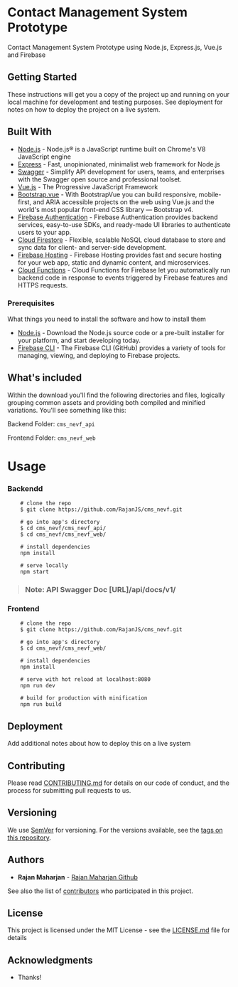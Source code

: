 # Contact Management System Prototype

Contact Management System Prototype using Node.js, Express.js, Vue.js and Firebase

## Getting Started

These instructions will get you a copy of the project up and running on your local machine for development and testing purposes. See deployment for notes on how to deploy the project on a live system.

## Built With

- [Node.js](https://nodejs.org/en/docs/) - Node.js® is a JavaScript runtime built on Chrome's V8 JavaScript engine
- [Express](https://expressjs.com/) - Fast, unopinionated, minimalist web framework for Node.js
- [Swagger](https://swagger.io/) - Simplify API development for users, teams, and enterprises with the Swagger open source and professional toolset.
- [Vue.js](https://vuejs.org/) - The Progressive JavaScript Framework
- [Bootstrap.vue](https://bootstrap-vue.js.org/) - With BootstrapVue you can build responsive, mobile-first, and ARIA accessible projects on the web using Vue.js and the world's most popular front-end CSS library — Bootstrap v4.
- [Firebase Authentication](https://firebase.google.com/docs/auth) - Firebase Authentication provides backend services, easy-to-use SDKs, and ready-made UI libraries to authenticate users to your app.
- [Cloud Firestore](https://firebase.google.com/docs/firestore) - Flexible, scalable NoSQL cloud database to store and sync data for client- and server-side development.
- [Firebase Hosting](https://firebase.google.com/docs/hosting) - Firebase Hosting provides fast and secure hosting for your web app, static and dynamic content, and microservices.
- [Cloud Functions](https://firebase.google.com/docs/functions) - Cloud Functions for Firebase let you automatically run backend code in response to events triggered by Firebase features and HTTPS requests.

### Prerequisites

What things you need to install the software and how to install them

- [Node.js](https://nodejs.org/en/download/) - Download the Node.js source code or a pre-built installer for your platform, and start developing today.
- [Firebase CLI](https://firebase.google.com/docs/cli) - The Firebase CLI (GitHub) provides a variety of tools for managing, viewing, and deploying to Firebase projects.

## What's included

Within the download you'll find the following directories and files, logically grouping common assets and providing both compiled and minified variations. You'll see something like this:

Backend Folder:
`cms_nevf_api`

Frontend Folder:
`cms_nevf_web`

# Usage

### Backendd

```
    # clone the repo
    $ git clone https://github.com/RajanJS/cms_nevf.git

    # go into app's directory
    $ cd cms_nevf/cms_nevf_api/
    $ cd cms_nevf/cms_nevf_web/

    # install dependencies
    npm install

    # serve locally
    npm start

```

> ### Note: API Swagger Doc [URL]/api/docs/v1/

### Frontend

```
    # clone the repo
    $ git clone https://github.com/RajanJS/cms_nevf.git

    # go into app's directory
    $ cd cms_nevf/cms_nevf_web/

    # install dependencies
    npm install

    # serve with hot reload at localhost:8080
    npm run dev

    # build for production with minification
    npm run build
```

## Deployment

Add additional notes about how to deploy this on a live system

## Contributing

Please read [CONTRIBUTING.md](https://gist.github.com/PurpleBooth/b24679402957c63ec426) for details on our code of conduct, and the process for submitting pull requests to us.

## Versioning

We use [SemVer](http://semver.org/) for versioning. For the versions available, see the [tags on this repository](https://github.com/your/project/tags).

## Authors

- **Rajan Maharjan** - [Rajan Maharjan Github](https://github.com/RajanJS)

See also the list of [contributors](https://github.com/your/project/contributors) who participated in this project.

## License

This project is licensed under the MIT License - see the [LICENSE.md](LICENSE.md) file for details

## Acknowledgments

- Thanks!
